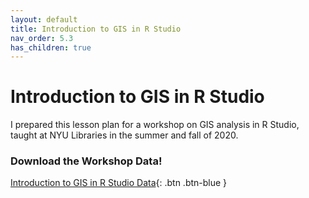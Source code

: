 ```yaml
---
layout: default
title: Introduction to GIS in R Studio
nav_order: 5.3
has_children: true
---
```

# Introduction to GIS in R Studio

I prepared this lesson plan for a workshop on GIS analysis in R Studio, taught at NYU Libraries in the summer and fall of 2020.

### __Download the Workshop Data!__

[Introduction to GIS in R Studio Data](https://github.com/aranganath24/R_Geospatial/raw/gh-pages/R-GIS-tutorial-data.zip){: .btn .btn-blue }  
